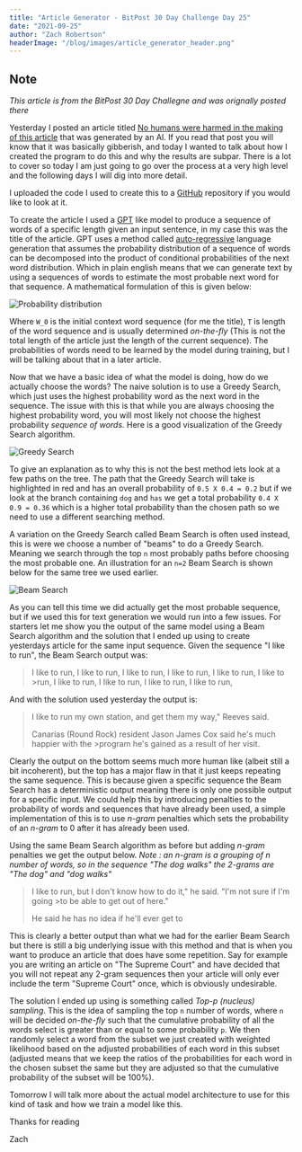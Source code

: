 ```yaml
---
title: "Article Generator - BitPost 30 Day Challenge Day 25"
date: "2021-09-25"
author: "Zach Robertson"
headerImage: "/blog/images/article_generator_header.png"
---
```


## Note

*This article is from the BitPost 30 Day Challegne and was orignally posted there*

Yesterday I posted an article titled [No humans were harmed in the making of this article](https://www.bitpost.app/u/zachrobertson/no-humans-were-harmed-in-the-making-of-this-article-SL9kV8H) that was generated by an AI. If you read that post you will know that it was basically gibberish, and today I wanted to talk about how I created the program to do this and why the results are subpar. There is a lot to cover so today I am just going to go over the process at a very high level and the following days I will dig into more detail.

I uploaded the code I used to create this to a [GitHub](https://github.com/zachrobertson/article_transformer) repository if you would like to look at it.

To create the article I used a [GPT](https://en.wikipedia.org/wiki/OpenAI#GPT) like model to produce a sequence of words of a specific length given an input sentence, in my case this was the title of the article. GPT uses a method called [auto-regressive](https://jalammar.github.io/illustrated-gpt2/) language generation that assumes the probability distribution of a sequence of words can be decomposed into the product of conditional probabilities of the next word distribution. Which in plain english means that we can generate text by using a sequences of words to estimate the most probable next word for that sequence. A mathematical formulation of this is given below:

![Probability distribution](/blog/images/article_generator_probability_prod.png)

Where `W_0` is the initial context word sequence (for me the title), `T` is length of the word sequence and is usually determined *on-the-fly* (This is not the total length of the article just the length of the current sequence). The probabilities of words need to be learned by the model during training, but I will be talking about that in a later article.

Now that we have a basic idea of what the model is doing, how do we actually choose the words? The naive solution is to use a Greedy Search, which just uses the highest probability word as the next word in the sequence. The issue with this is that while you are always choosing the highest probability word, you will most likely not choose the highest probability *sequence of words*. Here is a good visualization of the Greedy Search algorithm.

![Greedy Search](/blog/images/greedy_search.png)

To give an explanation as to why this is not the best method lets look at a few paths on the tree. The path that the Greedy Search will take is highlighted in red and has an overall probability of `0.5 X 0.4 = 0.2` but if we look at the branch containing  `dog` and `has` we get a total probability `0.4 X 0.9 = 0.36` which is a higher total probability than the chosen path so we need to use a different searching method.

A variation on the Greedy Search called Beam Search is often used instead, this is were we choose a number of "beams" to do a Greedy Search. Meaning we search through the top `n` most probably paths before choosing the most probable one. An illustration for an `n=2` Beam Search is shown below for the same tree we used earlier.

![Beam Search](/blog/images/beam_search.png)

As you can tell this time we did actually get the most probable sequence, but if we used this for text generation we would run into a few issues. For starters let me show you the output of the same model using a Beam Search algorithm and the solution that I ended up using to create yesterdays article for the same input sequence. Given the sequence "I like to run", the Beam Search output was:

>I like to run, I like to run, I like to run, I like to run, I like to run, I like to >run, I like to run, I like to run, I like to run, I like to run,

And with the solution used yesterday the output is:

>I like to run my own station, and get them my way," Reeves said.
>
>Canarias (Round Rock) resident Jason James Cox said he's much happier with the >program he's gained as a result of her visit.

Clearly the output on the bottom seems much more human like (albeit still a bit incoherent), but the top has a major flaw in that it just keeps repeating the same sequence. This is because given a specific sequence the Beam Search has a deterministic output meaning there is only one possible output for a specific input. We could help this by introducing penalties to the probability of words and sequences that have already been used, a simple implementation of this is to use *n-gram* penalties which sets the probability of an *n-gram* to 0 after it has already been used.

Using the same Beam Search algorithm as before but adding *n-gram* penalties we get the output below.
*Note : an n-gram is a grouping of n number of words, so in the sequence "The dog walks" the 2-grams are "The dog" and "dog walks"*

>I like to run, but I don't know how to do it," he said. "I'm not sure if I'm going >to be able to get out of here."
>
>He said he has no idea if he'll ever get to

This is clearly a better output than what we had for the earlier Beam Search but there is still a big underlying issue with this method and that is when you want to produce an article that does have some repetition. Say for example you are writing an article on "The Supreme Court" and have decided that you will not repeat any 2-gram sequences then your article will only ever include the term "Supreme Court" once, which is obviously undesirable.

The solution I ended up using is something called *Top-p (nucleus) sampling*. This is the idea of sampling the top `n` number of words, where `n` will be decided *on-the-fly* such that the cumulative probability of all the words select is greater than or equal to some probability `p`. We then randomly select a word from the subset we just created with weighted likelihood based on the adjusted probabilities of each word in this subset (adjusted means that we keep the ratios of the probabilities for each word in the chosen subset the same but they are adjusted so that the cumulative probability of the subset will be 100%).

Tomorrow I will talk more about the actual model architecture to use for this kind of task and how we train a model like this.

Thanks for reading

Zach
